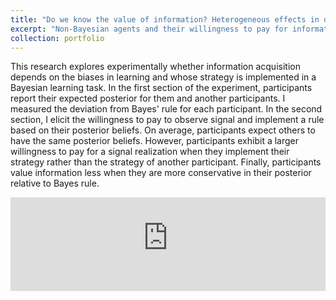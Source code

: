 ```yaml
---
title: "Do we know the value of information? Heterogeneous effects in demand for information"
excerpt: "Non-Bayesian agents and their willingness to pay for information under different contexts."
collection: portfolio
---
```


This research explores experimentally whether information acquisition depends on the biases in learning and whose strategy is implemented in a Bayesian learning task. 
    In the first section of the experiment, participants report their expected posterior for them and another participants. I measured the deviation from Bayes' rule for each participant.
    In the second section, I elicit the willingness to pay to observe signal and implement a rule based on their posterior beliefs.
    On average, participants expect others to have the same posterior beliefs. However, participants exhibit a larger willingness to pay for a signal realization when they implement their strategy rather than the strategy of another participant. 
    Finally, participants value information less when they are more conservative in their posterior relative to Bayes rule.


<embed src="https://dariotrujanoochoa.github.io/files/Trujano-Ochoa_HigherOrderWTP.pdf" type="application/pdf" width="100%" />